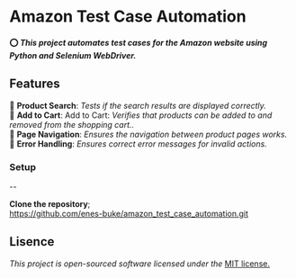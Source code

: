 #  **Amazon Test Case Automation**
#### ⭕ *This project automates test cases for the Amazon website using Python and Selenium WebDriver.*


## **Features**

🔶 **Product Search**: *Tests if the search results are displayed correctly.*    
🔶 **Add to Cart**: Add to Cart: *Verifies that products can be added to and removed from the shopping cart..*    
🔶 **Page Navigation**: *Ensures the navigation between product pages works.*    
🔶 **Error Handling**: *Ensures correct error messages for invalid actions.*    

  
### **Setup**
--

   **Clone the repository**;    
   https://github.com/enes-buke/amazon_test_case_automation.git     

## **Lisence**  
_This project is open-sourced software licensed under the_ [MIT license.](Lisence.md)
